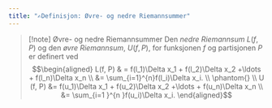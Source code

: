 ```yaml
---
title: "✍️Definisjon: Øvre- og nedre Riemannsummer"
---
```

> [!note] Øvre- og nedre Riemannsummer
> Den *nedre Riemannsum* $L(f,P)$ og den *øvre Riemannsum*, $U(f,P)$, for funksjonen $f$ og partisjonen $P$ er definert ved
> $$\begin{aligned} L(f, P) & = f(l_1)\Delta x_1 + f(l_2)\Delta x_2 +\ldots + f(l_n)\Delta x_n \\ &= \sum_{i=1}^{n}f(l_i)\Delta x_i. \\ \phantom{} \\ U (f, P) &= f(u_1)\Delta x_1 + f(u_2)\Delta x_2 +\ldots + f(u_n)\Delta x_n \\ &= \sum_{i=1 }^{n }f(u_i)\Delta x_i.  \end{aligned}$$  

